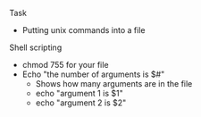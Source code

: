 Task
- Putting unix commands into a file

Shell scripting
- chmod 755 for your file
- Echo "the number of arguments is $#"
	- Shows how many arguments are in the file
	- echo "argument 1 is $1"
	- echo "argument 2 is $2"

